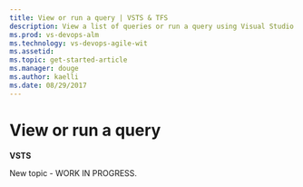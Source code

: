 ```yaml
---
title: View or run a query | VSTS & TFS
description: View a list of queries or run a query using Visual Studio Team Services (VSTS) and Team Foundation Server (TFS)
ms.prod: vs-devops-alm
ms.technology: vs-devops-agile-wit
ms.assetid:  
ms.topic: get-started-article 
ms.manager: douge
ms.author: kaelli
ms.date: 08/29/2017  
---
```



# View or run a query   

<b>VSTS</b> 

New topic - WORK IN PROGRESS.  